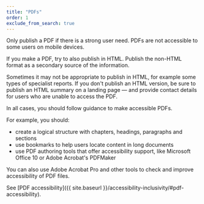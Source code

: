 ```yaml
---
title: "PDFs"
order: 1
exclude_from_search: true
---
```


Only publish a PDF if there is a strong user need. PDFs are not accessible to some users on mobile devices.

If you make a PDF, try to also publish in HTML. Publish the non-HTML format as a secondary source of the information.

Sometimes it may not be appropriate to publish in HTML, for example some types of specialist reports. If you don't publish an HTML version, be sure to publish an HTML summary on a landing page — and provide contact details for users who are unable to access the PDF.

In all cases, you should follow guidance to make accessible PDFs.

For example, you should:

- create a logical structure with chapters, headings, paragraphs and sections
- use bookmarks to help users locate content in long documents
- use PDF authoring tools that offer accessibility support, like Microsoft Office 10 or Adobe Acrobat's PDFMaker

You can also use Adobe Acrobat Pro and other tools to check and improve accessibility of PDF files.

See [PDF accessibility]({{ site.baseurl }}/accessibility-inclusivity/#pdf-accessibility).
